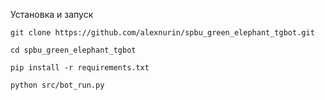 Установка и запуск

    git clone https://github.com/alexnurin/spbu_green_elephant_tgbot.git
 
    cd spbu_green_elephant_tgbot
 
    pip install -r requirements.txt
 
    python src/bot_run.py
